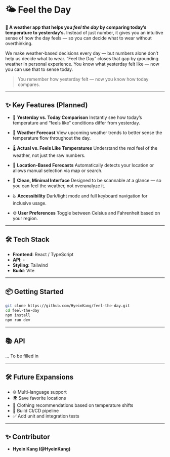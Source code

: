 # 🌤️ Feel the Day

**🚀 A weather app that helps you _feel the day_ by comparing today’s temperature to yesterday’s.**
Instead of just number, it gives you an intuitive sense of how the day feels — so you can decide what to wear without overthinking.

We make weather-based decisions every day — but numbers alone don’t help us decide what to wear.
“Feel the Day” closes that gap by grounding weather in personal experience. You know what yesterday felt like — now you can use that to sense today.

> You remember how yesterday felt — now you know how today compares.

---

## ✨ Key Features (Planned)

- 🔁 **Yesterday vs. Today Comparison**
  Instantly see how today’s temperature and “feels like” conditions differ from yesterday.

- 📆 **Weather Forecast**
  View upcoming weather trends to better sense the temperature flow throughout the day.

- 🌡️ **Actual vs. Feels Like Temperatures**
  Understand the _real_ feel of the weather, not just the raw numbers.

- 📍 **Location-Based Forecasts**
  Automatically detects your location or allows manual selection via map or search.

- 🎨 **Clean, Minimal Interface**
  Designed to be scannable at a glance — so you can feel the weather, not overanalyze it.

- ♿ **Accessibility**
  Dark/light mode and full keyboard navigation for inclusive usage.

- ⚙️ **User Preferences**
  Toggle between Celsius and Fahrenheit based on your region.

---

## 🛠️ Tech Stack

- **Frontend**: React / TypeScript
- **API**: -
- **Styling**: Tailwind
- **Build**: Vite

---

## 📦 Getting Started

```bash
git clone https://github.com/HyeinKang/feel-the-day.git
cd feel-the-day
npm install
npm run dev
```

---

## 📚 API

... To be filled in


---

## 🛠️ Future Expansions

- 🌐 Multi-language support
- 🌍 Save favorite locations
- 👚 Clothing recommendations based on temperature shifts
- 🔁 Build CI/CD pipeline
- ✅ Add unit and integration tests

---

## ✨ Contributor
- **Hyein Kang (@HyeinKang)**
